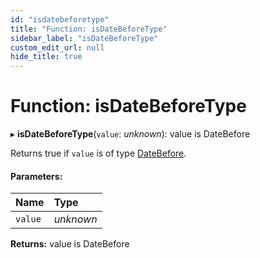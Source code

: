 ```yaml
---
id: "isdatebeforetype"
title: "Function: isDateBeforeType"
sidebar_label: "isDateBeforeType"
custom_edit_url: null
hide_title: true
---
```


# Function: isDateBeforeType

▸ **isDateBeforeType**(`value`: *unknown*): value is DateBefore

Returns true if `value` is of type [DateBefore](../types/datebefore.md).

#### Parameters:

Name | Type |
:------ | :------ |
`value` | *unknown* |

**Returns:** value is DateBefore
